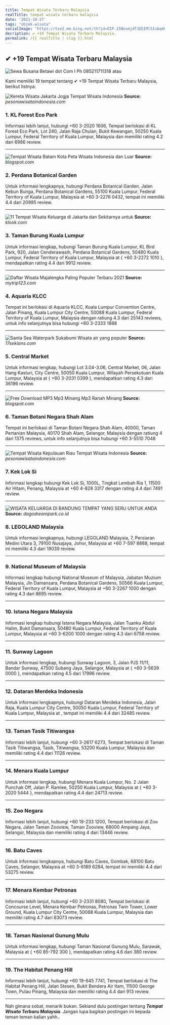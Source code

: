 ```yaml
---
title: Tempat Wisata Terbaru Malaysia
realTitle: tempat wisata terbaru malaysia
date: '2021-10-27'
tags: "objek-wisata"
socialImage: "https://tse2.mm.bing.net/th?id=OIP.15NosmjdTJEDIMl5Iubq4QAAAA&amp;pid=15.1"
decription: ✔ +19 Tempat Wisata Terbaru Malaysia.
permalink: /{{ realTitle | slug }}.html
---
```


## ✔ +19 Tempat Wisata Terbaru Malaysia

![Sewa Busana Betawi dot Com I Ph 085211711318 atau ](https://1.bp.blogspot.com/-NXvKqIysD10/VutbXjYtp5I/AAAAAAAAE6M/tHTZ493GtkUwXoxDZxzT86oVDkr64eTRA/s320/20140816_202950.jpg)



Kami memiliki 19 tempat tentang ✔ +19 Tempat Wisata Terbaru Malaysia, berikut listnya:



![Kereta Wisata Jakarta Jogja  Tempat Wisata Indonesia](https://tse2.mm.bing.net/th?id=OIP.vfWOb_QpV641OtBD491-IwHaE8&amp;pid=15.1)
**Source:** _pesonawisataindonesia.com_


### 1. KL Forest Eco Park



Informasi lebih lanjut, hubungi +60 3-2020 1606, Tempat berlokasi di KL Forest Eco Park, Lot 240, Jalan Raja Chulan, Bukit Kewangan, 50250 Kuala Lumpur, Federal Territory of Kuala Lumpur, Malaysia dan memiliki rating 4.2 dari 6986 review.

---


![Tempat Wisata Batam Kota  Peta Wisata Indonesia dan Luar ](https://tse4.mm.bing.net/th?id=OIP.24C2qXUsBEZ7m1sRcuwcPAHaEK&amp;pid=15.1)
**Source:** _blogspot.com_


### 2. Perdana Botanical Garden



Untuk informasi lengkapnya, hubungi Perdana Botanical Garden, Jalan Kebun Bunga, Perdana Botanical Gardens, 55100 Kuala Lumpur, Federal Territory of Kuala Lumpur, Malaysia at +60 3-2276 0432, tempat ini memiliki 4.4 dari 20995 review.

---


![11 Tempat Wisata Keluarga di Jakarta dan Sekitarnya untuk ](https://tse4.mm.bing.net/th?id=OIP.CxmuhzoMz00i0EAMY09HXwHaD4&amp;pid=15.1)
**Source:** _klook.com_


### 3. Taman Burung Kuala Lumpur



Untuk informasi lengkap, hubungi Taman Burung Kuala Lumpur, KL Bird Park, 920, Jalan Cenderawasih, Perdana Botanical Gardens, 50480 Kuala Lumpur, Federal Territory of Kuala Lumpur, Malaysia at { +60 3-2272 1010 }, mendapatkan rating 4.4 dari 9912 review.

---


![Daftar Wisata Majalengka Paling Populer Terbaru 2021](https://tse1.mm.bing.net/th?id=OIP.fzw7lx8bQtiuL4Rl37NiFwHaE6&amp;pid=15.1)
**Source:** _mytrip123.com_


### 4. Aquaria KLCC



Tempat ini berlokasi di Aquaria KLCC, Kuala Lumpur Convention Centre, Jalan Pinang, Kuala Lumpur City Centre, 50088 Kuala Lumpur, Federal Territory of Kuala Lumpur, Malaysia dengan ratiung 4.3 dari 25143 reviews, untuk info selanjutnya bisa hubungi +60 3-2333 1888

---


![Santa Sea Waterpark Sukabumi Wisata air yang populer](https://tse2.mm.bing.net/th?id=OIP.CkAOSPETIACOi2NdSvzHXwHaE5&amp;pid=15.1)
**Source:** _17sekians.com_


### 5. Central Market



Untuk informasi lengkap, hubungi Lot 3.04-3.06, Central Market, 06, Jalan Hang Kasturi, City Centre, 50050 Kuala Lumpur, Wilayah Persekutuan Kuala Lumpur, Malaysia at { +60 3-2031 0399 }, mendapatkan rating 4.3 dari 36196 review.

---


![Free Download MP3 Mp3 Minang Mp3 Ranah Minang](https://tse3.mm.bing.net/th?id=OIP.y7NBSG1cUkqC_Q7p5ZYoVQHaFC&amp;pid=15.1)
**Source:** _blogspot.com_


### 6. Taman Botani Negara Shah Alam



Tempat ini berlokasi di Taman Botani Negara Shah Alam, 40000, Taman Pertanian Malaysia, 40170 Shah Alam, Selangor, Malaysia dengan ratiung 4 dari 1375 reviews, untuk info selanjutnya bisa hubungi +60 3-5510 7048

---


![Tempat Wisata Kepulauan Riau  Tempat Wisata Indonesia](https://tse3.mm.bing.net/th?id=OIP.HV8bhFKdLIqAEjkElLhvNAHaEK&amp;pid=15.1)
**Source:** _pesonawisataindonesia.com_


### 7. Kek Lok Si



Informasi lengkap hubungi Kek Lok Si, 1000L, Tingkat Lembah Ria 1, 11500 Air Hitam, Penang, Malaysia at +60 4-828 3317 dengan rating 4.4 dari 7491 review.

---


![WISATA KELUARGA DI BANDUNG TEMPAT YANG SERU UNTUK ANDA](https://tse1.mm.bing.net/th?id=OIP.5ST58BVzCGWQEF7lfjW5QgHaE8&amp;pid=15.1)
**Source:** _dagodreampark.co.id_


### 8. LEGOLAND Malaysia



Untuk informasi lengkapnya, hubungi LEGOLAND Malaysia, 7, Persiaran Medini Utara 3, 79100 Nusajaya, Johor, Malaysia at +60 7-597 8888, tempat ini memiliki 4.3 dari 19039 review.

---


### 9. National Museum of Malaysia



Informasi lengkap hubungi National Museum of Malaysia, Jabatan Muzium Malaysia, Jln Damansara, Perdana Botanical Gardens, 50566 Kuala Lumpur, Federal Territory of Kuala Lumpur, Malaysia at +60 3-2267 1000 dengan rating 4.3 dari 8695 review.

---


### 10. Istana Negara Malaysia



Informasi lengkap hubungi Istana Negara Malaysia, Jalan Tuanku Abdul Halim, Bukit Damansara, 50480 Kuala Lumpur, Federal Territory of Kuala Lumpur, Malaysia at +60 3-6200 1000 dengan rating 4.3 dari 6758 review.

---


### 11. Sunway Lagoon



Untuk informasi lengkap, hubungi Sunway Lagoon, 3, Jalan PJS 11/11, Bandar Sunway, 47500 Subang Jaya, Selangor, Malaysia at { +60 3-5639 0000 }, mendapatkan rating 4.5 dari 17996 review.

---


### 12. Dataran Merdeka Indonesia



Untuk informasi lengkapnya, hubungi Dataran Merdeka Indonesia, Jalan Raja, Kuala Lumpur City Centre, 50050 Kuala Lumpur, Federal Territory of Kuala Lumpur, Malaysia at , tempat ini memiliki 4.4 dari 32485 review.

---


### 13. Taman Tasik Titiwangsa



Informasi lebih lanjut, hubungi +60 3-2617 6273, Tempat berlokasi di Taman Tasik Titiwangsa, Tasik, Titiwangsa, 53200 Kuala Lumpur, Malaysia dan memiliki rating 4.4 dari 11126 review.

---


### 14. Menara Kuala Lumpur



Untuk informasi lengkap, hubungi Menara Kuala Lumpur, No. 2 Jalan Punchak Off, Jalan P. Ramlee, 50250 Kuala Lumpur, Malaysia at { +60 3-2020 5444 }, mendapatkan rating 4.4 dari 24713 review.

---


### 15. Zoo Negara



Informasi lebih lanjut, hubungi +60 18-233 1200, Tempat berlokasi di Zoo Negara, Jalan Taman Zooview, Taman Zooview, 68000 Ampang Jaya, Selangor, Malaysia dan memiliki rating 4 dari 13446 review.

---


### 16. Batu Caves



Untuk informasi lengkapnya, hubungi Batu Caves, Gombak, 68100 Batu Caves, Selangor, Malaysia at +60 3-6189 6284, tempat ini memiliki 4.4 dari 53275 review.

---


### 17. Menara Kembar Petronas



Informasi lebih lanjut, hubungi +60 3-2331 8080, Tempat berlokasi di Concourse Level, Menara Kembar Petronas, Petronas Twin Tower, Lower Ground, Kuala Lumpur City Centre, 50088 Kuala Lumpur, Malaysia dan memiliki rating 4.7 dari 83073 review.

---


### 18. Taman Nasional Gunung Mulu



Untuk informasi lengkap, hubungi Taman Nasional Gunung Mulu, Sarawak, Malaysia at { +60 85-792 300 }, mendapatkan rating 4.6 dari 380 review.

---


### 19. The Habitat Penang Hill



Informasi lebih lanjut, hubungi +60 19-645 7741, Tempat berlokasi di The Habitat Penang Hill, Jalan Stesen, Bukit Bendera Air Itam, 11500 George Town, Pulau Pinang, Malaysia dan memiliki rating 4.4 dari 913 review.

---









Nah gimana sobat, menarik bukan. Sekiand dulu postingan tentang ***Tempat Wisata Terbaru Malaysia***. Jangan lupa bagikan postingan ini kepada teman teman kalian yahh..
